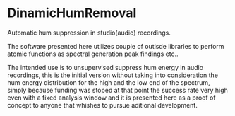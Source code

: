 # DinamicHumRemoval
Automatic hum suppression in studio(audio) recordings.

The software presented here utilizes couple of outisde libraries to perform atomic functions as
spectral generation peak findings etc..

The intended use is to unsupervised suppress hum energy in audio recordings, this is the initial version without taking into consideration the hum energy distribution for the high and the low end of the spectrum, simply because funding was stoped at that point
the success rate very high even with a fixed analysis window and it is presented here as a proof of concept to anyone that whishes to pursue aditional development.
